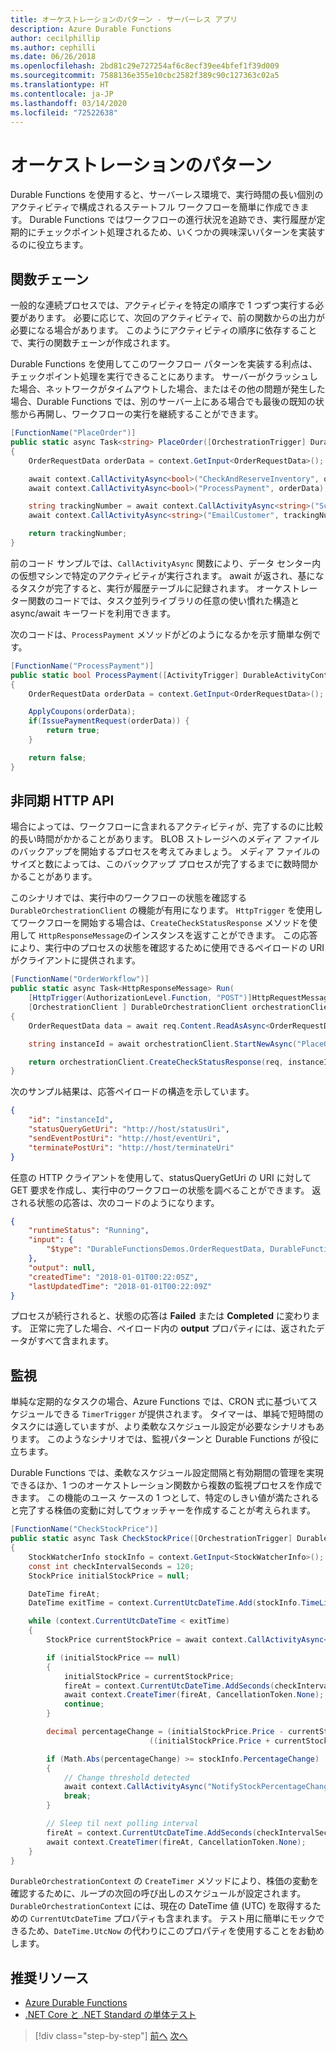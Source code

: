 ```yaml
---
title: オーケストレーションのパターン - サーバーレス アプリ
description: Azure Durable Functions
author: cecilphillip
ms.author: cephilli
ms.date: 06/26/2018
ms.openlocfilehash: 2bd81c29e727254af6c8ecf39ee4bfef1f39d009
ms.sourcegitcommit: 7588136e355e10cbc2582f389c90c127363c02a5
ms.translationtype: HT
ms.contentlocale: ja-JP
ms.lasthandoff: 03/14/2020
ms.locfileid: "72522638"
---
```

# <a name="orchestration-patterns"></a>オーケストレーションのパターン

Durable Functions を使用すると、サーバーレス環境で、実行時間の長い個別のアクティビティで構成されるステートフル ワークフローを簡単に作成できます。 Durable Functions ではワークフローの進行状況を追跡でき、実行履歴が定期的にチェックポイント処理されるため、いくつかの興味深いパターンを実装するのに役立ちます。

## <a name="function-chaining"></a>関数チェーン

一般的な連続プロセスでは、アクティビティを特定の順序で 1 つずつ実行する必要があります。 必要に応じて、次回のアクティビティで、前の関数からの出力が必要になる場合があります。 このようにアクティビティの順序に依存することで、実行の関数チェーンが作成されます。

Durable Functions を使用してこのワークフロー パターンを実装する利点は、チェックポイント処理を実行できることにあります。 サーバーがクラッシュした場合、ネットワークがタイムアウトした場合、またはその他の問題が発生した場合、Durable Functions では、別のサーバー上にある場合でも最後の既知の状態から再開し、ワークフローの実行を継続することができます。

```csharp
[FunctionName("PlaceOrder")]
public static async Task<string> PlaceOrder([OrchestrationTrigger] DurableOrchestrationContext context)
{
    OrderRequestData orderData = context.GetInput<OrderRequestData>();

    await context.CallActivityAsync<bool>("CheckAndReserveInventory", orderData);
    await context.CallActivityAsync<bool>("ProcessPayment", orderData);

    string trackingNumber = await context.CallActivityAsync<string>("ScheduleShipping", orderData);
    await context.CallActivityAsync<string>("EmailCustomer", trackingNumber);

    return trackingNumber;
}
```

前のコード サンプルでは、`CallActivityAsync` 関数により、データ センター内の仮想マシンで特定のアクティビティが実行されます。 await が返され、基になるタスクが完了すると、実行が履歴テーブルに記録されます。 オーケストレーター関数のコードでは、タスク並列ライブラリの任意の使い慣れた構造と async/await キーワードを利用できます。

次のコードは、`ProcessPayment` メソッドがどのようになるかを示す簡単な例です。

```csharp
[FunctionName("ProcessPayment")]
public static bool ProcessPayment([ActivityTrigger] DurableActivityContext context)
{
    OrderRequestData orderData = context.GetInput<OrderRequestData>();

    ApplyCoupons(orderData);
    if(IssuePaymentRequest(orderData)) {
        return true;
    }

    return false;
}
```

## <a name="asynchronous-http-apis"></a>非同期 HTTP API

場合によっては、ワークフローに含まれるアクティビティが、完了するのに比較的長い時間がかかることがあります。 BLOB ストレージへのメディア ファイルのバックアップを開始するプロセスを考えてみましょう。 メディア ファイルのサイズと数によっては、このバックアップ プロセスが完了するまでに数時間かかることがあります。

このシナリオでは、実行中のワークフローの状態を確認する `DurableOrchestrationClient` の機能が有用になります。 `HttpTrigger` を使用してワークフローを開始する場合は、`CreateCheckStatusResponse` メソッドを使用して `HttpResponseMessage`のインスタンスを返すことができます。 この応答により、実行中のプロセスの状態を確認するために使用できるペイロードの URI がクライアントに提供されます。

```csharp
[FunctionName("OrderWorkflow")]
public static async Task<HttpResponseMessage> Run(
    [HttpTrigger(AuthorizationLevel.Function, "POST")]HttpRequestMessage req,
    [OrchestrationClient ] DurableOrchestrationClient orchestrationClient)
{
    OrderRequestData data = await req.Content.ReadAsAsync<OrderRequestData>();

    string instanceId = await orchestrationClient.StartNewAsync("PlaceOrder", data);

    return orchestrationClient.CreateCheckStatusResponse(req, instanceId);
}
```

次のサンプル結果は、応答ペイロードの構造を示しています。

```json
{
    "id": "instanceId",
    "statusQueryGetUri": "http://host/statusUri",
    "sendEventPostUri": "http://host/eventUri",
    "terminatePostUri": "http://host/terminateUri"
}
```

任意の HTTP クライアントを使用して、statusQueryGetUri の URI に対して GET 要求を作成し、実行中のワークフローの状態を調べることができます。 返される状態の応答は、次のコードのようになります。

```json
{
    "runtimeStatus": "Running",
    "input": {
        "$type": "DurableFunctionsDemos.OrderRequestData, DurableFunctionsDemos"
    },
    "output": null,
    "createdTime": "2018-01-01T00:22:05Z",
    "lastUpdatedTime": "2018-01-01T00:22:09Z"
}
```

プロセスが続行されると、状態の応答は **Failed** または **Completed** に変わります。 正常に完了した場合、ペイロード内の **output** プロパティには、返されたデータがすべて含まれます。

## <a name="monitoring"></a>監視

単純な定期的なタスクの場合、Azure Functions では、CRON 式に基づいてスケジュールできる `TimerTrigger` が提供されます。 タイマーは、単純で短時間のタスクには適していますが、より柔軟なスケジュール設定が必要なシナリオもあります。 このようなシナリオでは、監視パターンと Durable Functions が役に立ちます。

Durable Functions では、柔軟なスケジュール設定間隔と有効期間の管理を実現できるほか、1 つのオーケストレーション関数から複数の監視プロセスを作成できます。 この機能のユース ケースの 1 つとして、特定のしきい値が満たされると完了する株価の変動に対してウォッチャーを作成することが考えられます。

```csharp
[FunctionName("CheckStockPrice")]
public static async Task CheckStockPrice([OrchestrationTrigger] DurableOrchestrationContext context)
{
    StockWatcherInfo stockInfo = context.GetInput<StockWatcherInfo>();
    const int checkIntervalSeconds = 120;
    StockPrice initialStockPrice = null;

    DateTime fireAt;
    DateTime exitTime = context.CurrentUtcDateTime.Add(stockInfo.TimeLimit);

    while (context.CurrentUtcDateTime < exitTime)
    {
        StockPrice currentStockPrice = await context.CallActivityAsync<StockPrice>("GetStockPrice", stockInfo);

        if (initialStockPrice == null)
        {
            initialStockPrice = currentStockPrice;
            fireAt = context.CurrentUtcDateTime.AddSeconds(checkIntervalSeconds);
            await context.CreateTimer(fireAt, CancellationToken.None);
            continue;
        }

        decimal percentageChange = (initialStockPrice.Price - currentStockPrice.Price) /
                               ((initialStockPrice.Price + currentStockPrice.Price) / 2);

        if (Math.Abs(percentageChange) >= stockInfo.PercentageChange)
        {
            // Change threshold detected
            await context.CallActivityAsync("NotifyStockPercentageChange", currentStockPrice);
            break;
        }

        // Sleep til next polling interval
        fireAt = context.CurrentUtcDateTime.AddSeconds(checkIntervalSeconds);
        await context.CreateTimer(fireAt, CancellationToken.None);
    }
}
```

`DurableOrchestrationContext` の `CreateTimer` メソッドにより、株価の変動を確認するために、ループの次回の呼び出しのスケジュールが設定されます。 `DurableOrchestrationContext` には、現在の DateTime 値 (UTC) を取得するための `CurrentUtcDateTime` プロパティも含まれます。 テスト用に簡単にモックできるため、`DateTime.UtcNow` の代わりにこのプロパティを使用することをお勧めします。

## <a name="recommended-resources"></a>推奨リソース

- [Azure Durable Functions](https://docs.microsoft.com/azure/azure-functions/durable-functions-overview)
- [.NET Core と .NET Standard の単体テスト](../../core/testing/index.md)

>[!div class="step-by-step"]
>[前へ](durable-azure-functions.md)
>[次へ](serverless-business-scenarios.md)
